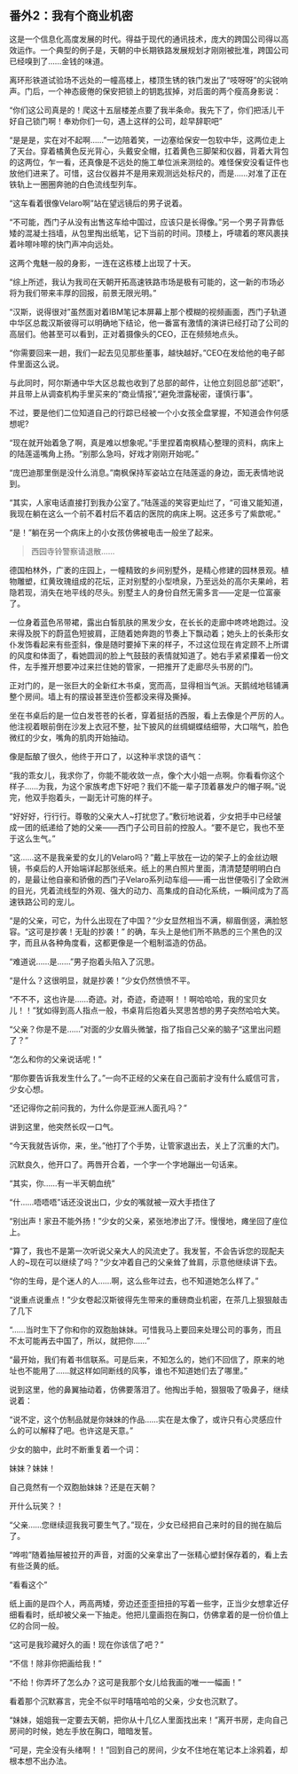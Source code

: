 ## 番外2：我有个商业机密

这是一个信息化高度发展的时代。得益于现代的通讯技术，庞大的跨国公司得以高效运作。一个典型的例子是，天朝的中长期铁路发展规划才刚刚被批准，跨国公司已经嗅到了……金钱的味道。

离环形铁道试验场不远处的一幢高楼上，楼顶生锈的铁门发出了“吱呀呀”的尖锐响声。门后，一个神态疲倦的保安把锁上的钥匙拔掉，对后面的两个瘦高身影说：

“你们这公司真是的！爬这十五层楼差点要了我半条命。我先下了，你们把活儿干好自己锁门啊！奉劝你们一句，遇上这样的公司，趁早辞职吧”

“是是是，实在对不起啊……”一边陪着笑，一边塞给保安一包软中华，这两位走上了天台。穿着橘黄色反光背心，头戴安全帽，扛着黄色三脚架和仪器，背着大背包的这两位，乍一看，还真像是不远处的施工单位派来测绘的。难怪保安没看证件也放他们进来了。可惜，这台仪器并不是用来观测远处标尺的，而是……对准了正在铁轨上一圈圈奔驰的白色流线型列车。

“这车看着很像Velaro啊”站在望远镜后的男子说着。

“不可能，西门子从没有出售这车给中国过，应该只是长得像。”另一个男子背靠低矮的混凝土挡墙，从包里掏出纸笔，记下当前的时间。顶楼上，呼啸着的寒风裹挟着咔嚓咔嚓的快门声冲向远处。

这两个鬼魅一般的身影，一连在这栋楼上出现了十天。

“综上所述，我认为我司在天朝开拓高速铁路市场是极有可能的，这一新的市场必将为我们带来丰厚的回报，前景无限光明。”

“汉斯，说得很对”虽然面对着IBM笔记本屏幕上那个模糊的视频画面，西门子轨道中华区总裁汉斯彼得可以明确地下结论，他一番富有激情的演讲已经打动了公司的高层们。他甚至可以看到，正对着摄像头的CEO，正在频频地点头。

“你需要回来一趟，我们一起去见见那些董事，越快越好。”CEO在发给他的电子邮件里面这么说。

与此同时，阿尔斯通中华大区总裁也收到了总部的邮件，让他立刻回总部“述职”，并且带上从调查机构手里买来的“商业情报”,“避免泄露秘密，谨慎行事”。

不过，要是他们二位知道自己的行踪已经被一个小女孩全盘掌握，不知道会作何感想呢?

“现在就开始着急了啊，真是难以想象呢。”手里捏着南枫精心整理的资料，病床上的陆莲遥嘴角上扬。“别那么急吗，好戏才刚刚开始呢。”

“庞巴迪那里倒是没什么消息。”南枫保持军姿站立在陆莲遥的身边，面无表情地说到。

“其实，人家电话直接打到我办公室了。”陆莲遥的笑容更灿烂了，“可谁又能知道，我现在躺在这么一个前不着村后不着店的医院的病床上啊。这还多亏了紫歆呢。”

“是！”躺在另一个病床上的小女孩仿佛被电击一般坐了起来。

>西园寺铃警察请退散……

德国柏林外，广袤的庄园上，一幢精致的乡间别墅外，是精心修建的园林景观。植物雕塑，红黄玫瑰组成的花坛，正对别墅的小型喷泉，乃至远处的高尔夫果岭，若隐若现，消失在地平线的尽头。别墅主人的身份自然无需多言——定是一位富豪了。


一位身着蓝色吊带裙，露出白皙肌肤的黑发少女，在长长的走廊中咚咚地跑过。没来得及脱下的蔚蓝色短披肩，正随着她奔跑的节奏上下飘动着；她头上的长条形女仆发饰看起来有些歪斜，像是随时要掉下来的样子，不过这位现在肯定顾不上所谓的风度和体面了，看她圆润的脸上气鼓鼓的表情就知道了。她右手紧紧攥着一份文件，左手推开想要冲过来拦住她的管家，一把推开了走廊尽头书房的门。


正对门的，是一张巨大的全新红木书桌，宽而高，显得相当气派。天鹅绒地毯铺满整个房间。墙上有的摆设甚至连价签都没来得及撕掉。


坐在书桌后的是一位白发苍苍的长者，穿着挺括的西服，看上去像是个严厉的人。他注视着眼前倒在沙发上衣冠不整，扯下披风的丝绸蝴蝶结细带，大口喘气，脸色微红的少女，嘴角的肌肉开始抽动。


像是酝酿了很久，他终于开口了，以这种半求饶的语气：


“我的乖女儿，我求你了，你能不能收敛一点，像个大小姐一点啊。你看看你这个样子……为我，为这个家族考虑下好吧？我们不能一辈子顶着暴发户的帽子啊。”说完，他双手抱着头，一副无计可施的样子。


“好好好，行行行。尊敬的父亲大人~打扰您了。”敷衍地说着，少女把手中已经皱成一团的纸递给了她的父亲——西门子公司目前的控股人。“要不是它，我也不至于这么生气。”


“这……这不是我亲爱的女儿的Velaro吗？”戴上平放在一边的架子上的金丝边眼镜，书桌后的人开始端详起那张纸来。纸上的黑白照片里面，清清楚楚明明白白的，是最让他自豪和骄傲的西门子Velaro系列动车组——甫一出世便吸引了全欧洲的目光，凭着流线型的外观、强大的动力、高集成的自动化系统，一瞬间成为了高速铁路公司的宠儿。


“是的父亲，可它，为什么出现在了中国？”少女显然相当不满，柳眉倒竖，满脸怒容。“这可是抄袭！无耻的抄袭！”
的确，车头上是他们所不熟悉的三个黑色的汉字，而且从各种角度看，这都更像是一个粗制滥造的仿品。


“难道说……是……”男子抱着头陷入了沉思。


“是什么？这很明显，就是抄袭！”少女仍然愤愤不平。


“不不不，这也许是……奇迹。对，奇迹，奇迹啊！！啊哈哈哈，我的宝贝女儿！！”犹如得到高人指点一般，书桌背后抱着头冥思苦想的男子突然哈哈大笑。


“父亲？你是不是……”对面的少女眉头微皱，指了指自己父亲的脑子“这里出问题了？”


“怎么和你的父亲说话呢！”


“那你要告诉我发生什么了。”一向不正经的父亲在自己面前才没有什么威信可言，少女心想。


“还记得你之前问我的，为什么你是亚洲人面孔吗？”


讲到这里，他突然长叹一口气。


“今天我就告诉你，来，坐。”他打了个手势，让管家退出去，关上了沉重的大门。


沉默良久，他开口了。两唇开合着，一个字一个字地蹦出一句话来。


“其实，你……有一半天朝血统”


“什……唔唔唔”话还没说出口，少女的嘴就被一双大手捂住了


“别出声！家丑不能外扬！”少女的父亲，紧张地渗出了汗。慢慢地，瘫坐回了座位上。


“算了，我也不是第一次听说父亲大人的风流史了。我发誓，不会告诉您的现配夫人的~现在可以继续了吗？”少女冲着自己的父亲耸了耸肩，示意他继续讲下去。


“你的生母，是个迷人的人……啊，这么些年过去，也不知道她怎么样了。”


“说重点说重点！”少女卷起汉斯彼得先生带来的重磅商业机密，在茶几上狠狠敲击了几下


“……当时生下了你和你的双胞胎妹妹。可惜我马上要回来处理公司的事务，而且不太可能再去中国了，所以，就把你……”


“最开始，我们有着书信联系。可是后来，不知怎么的，她们不回信了，原来的地址也不能用了……就这样如同断线的风筝，谁也不知道她们去了哪里。”


说到这里，他的鼻翼抽动着，仿佛要落泪了。他掏出手帕，狠狠吸了吸鼻子，继续说着：


“说不定，这个仿制品就是你妹妹的作品……实在是太像了，或许只有心灵感应什么的可以解释了吧。也许这是天意。”


少女的脑中，此时不断重复着一个词：


妹妹？妹妹！


自己竟然有一个双胞胎妹妹？还是在天朝？


开什么玩笑？！


“父亲……您继续逗我我可要生气了。”现在，少女已经把自己来时的目的抛在脑后了。


“哗啦”随着抽屉被拉开的声音，对面的父亲拿出了一张精心塑封保存着的，看上去有些泛黄的纸。


“看看这个”


纸上画的是四个人，两高两矮，旁边还歪歪扭扭的写着一些字，正当少女想拿近仔细看看时，纸却被父亲一下抽走。他把儿童画抱在胸口，仿佛拿着的是一份价值上亿的合同一般。


“这可是我珍藏好久的画！现在你该信了吧？”


“不信！除非你把画给我！”


“不给！你弄坏了怎么办？这可是我那个女儿给我画的唯一一幅画！”


看着那个沉默寡言，完全不似平时嘻嘻哈哈的父亲，少女也沉默了。


“妹妹，姐姐我一定要去天朝，把你从十几亿人里面找出来！”离开书房，走向自己房间的时候，她左手放在胸口，暗暗发誓。


“可是，完全没有头绪啊！！”回到自己的房间，少女不住地在笔记本上涂鸦着，却根本想不出办法。
